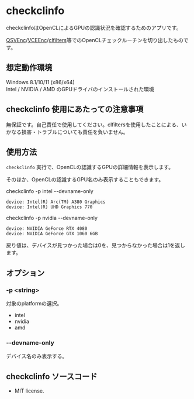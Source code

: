﻿# checkclinfo

checkclinfoはOpenCLによるGPUの認識状況を確認するためのアプリです。

[QSVEnc](https://github.com/rigaya/QSVEnc)/[VCEEnc](https://github.com/rigaya/VCEEnc)/[clfilters](https://github.com/rigaya/clfilters)等でのOpenCLチェックルーチンを切り出したものです。

## 想定動作環境

Windows 8.1/10/11 (x86/x64)  
Intel / NVIDIA / AMD のGPUドライバのインストールされた環境  

## checkclinfo 使用にあたっての注意事項

無保証です。自己責任で使用してください。clfiltersを使用したことによる、いかなる損害・トラブルについても責任を負いません。  

## 使用方法

```checkclinfo``` 実行で、OpenCLの認識するGPUの詳細情報を表示します。

そのほか、OpenCLの認識するGPU名のみ表示することもできます。

checkclinfo -p intel --devname-only
```
device: Intel(R) Arc(TM) A380 Graphics
device: Intel(R) UHD Graphics 770
```

checkclinfo -p nvidia --devname-only
```
device: NVIDIA GeForce RTX 4080
device: NVIDIA GeForce GTX 1060 6GB
```

戻り値は、デバイスが見つかった場合は0を、見つからなかった場合は1を返します。

## オプション

### -p &lt;string&gt;
対象のplatformの選択。  
- intel
- nvidia
- amd

### --devname-only
デバイス名のみ表示する。

## checkclinfo ソースコード
- MIT license.




